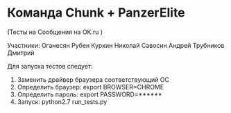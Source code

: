 # Команда Chunk + PanzerElite
(Тесты на Сообщения на OK.ru )

Участники:
Оганесян Рубен
Куркин Николай
Савосин Андрей
Трубников Дмитрий

Для запуска тестов следует:
1. Заменить драйвер браузера соответствующий ОС
2. Определить браузер: export BROWSER=CHROME
2. Определить пароль: export PASSWORD=******
4. Запуск: python2.7 run_tests.py